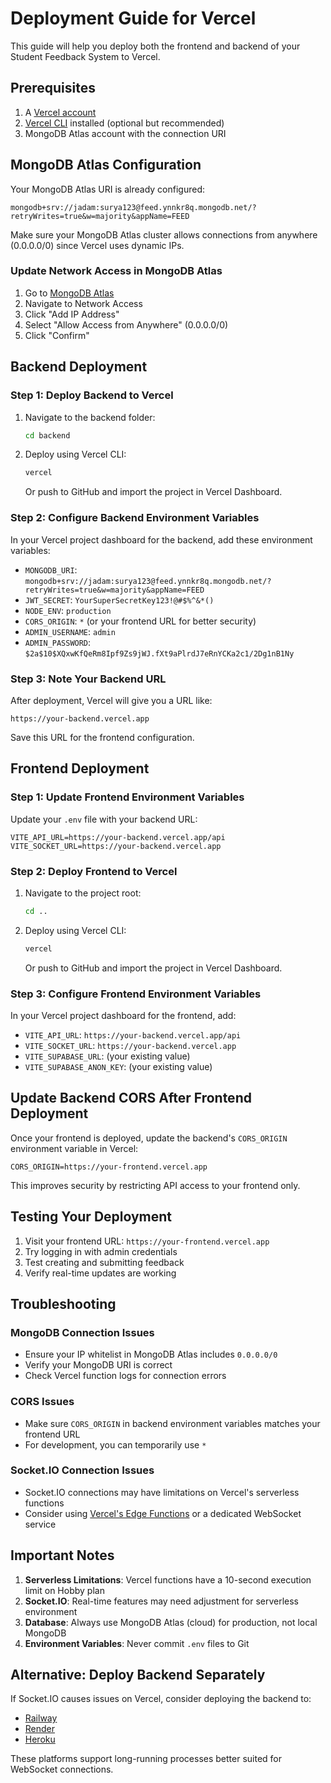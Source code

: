 # Deployment Guide for Vercel

This guide will help you deploy both the frontend and backend of your Student Feedback System to Vercel.

## Prerequisites

1. A [Vercel account](https://vercel.com/signup)
2. [Vercel CLI](https://vercel.com/docs/cli) installed (optional but recommended)
3. MongoDB Atlas account with the connection URI

## MongoDB Atlas Configuration

Your MongoDB Atlas URI is already configured:
```
mongodb+srv://jadam:surya123@feed.ynnkr8q.mongodb.net/?retryWrites=true&w=majority&appName=FEED
```

Make sure your MongoDB Atlas cluster allows connections from anywhere (0.0.0.0/0) since Vercel uses dynamic IPs.

### Update Network Access in MongoDB Atlas

1. Go to [MongoDB Atlas](https://cloud.mongodb.com/)
2. Navigate to Network Access
3. Click "Add IP Address"
4. Select "Allow Access from Anywhere" (0.0.0.0/0)
5. Click "Confirm"

## Backend Deployment

### Step 1: Deploy Backend to Vercel

1. Navigate to the backend folder:
   ```bash
   cd backend
   ```

2. Deploy using Vercel CLI:
   ```bash
   vercel
   ```

   Or push to GitHub and import the project in Vercel Dashboard.

### Step 2: Configure Backend Environment Variables

In your Vercel project dashboard for the backend, add these environment variables:

- `MONGODB_URI`: `mongodb+srv://jadam:surya123@feed.ynnkr8q.mongodb.net/?retryWrites=true&w=majority&appName=FEED`
- `JWT_SECRET`: `YourSuperSecretKey123!@#$%^&*()`
- `NODE_ENV`: `production`
- `CORS_ORIGIN`: `*` (or your frontend URL for better security)
- `ADMIN_USERNAME`: `admin`
- `ADMIN_PASSWORD`: `$2a$10$XQxwKfQeRm8Ipf9Zs9jWJ.fXt9aPlrdJ7eRnYCKa2c1/2Dg1nB1Ny`

### Step 3: Note Your Backend URL

After deployment, Vercel will give you a URL like:
```
https://your-backend.vercel.app
```

Save this URL for the frontend configuration.

## Frontend Deployment

### Step 1: Update Frontend Environment Variables

Update your `.env` file with your backend URL:

```env
VITE_API_URL=https://your-backend.vercel.app/api
VITE_SOCKET_URL=https://your-backend.vercel.app
```

### Step 2: Deploy Frontend to Vercel

1. Navigate to the project root:
   ```bash
   cd ..
   ```

2. Deploy using Vercel CLI:
   ```bash
   vercel
   ```

   Or push to GitHub and import the project in Vercel Dashboard.

### Step 3: Configure Frontend Environment Variables

In your Vercel project dashboard for the frontend, add:

- `VITE_API_URL`: `https://your-backend.vercel.app/api`
- `VITE_SOCKET_URL`: `https://your-backend.vercel.app`
- `VITE_SUPABASE_URL`: (your existing value)
- `VITE_SUPABASE_ANON_KEY`: (your existing value)

## Update Backend CORS After Frontend Deployment

Once your frontend is deployed, update the backend's `CORS_ORIGIN` environment variable in Vercel:

```
CORS_ORIGIN=https://your-frontend.vercel.app
```

This improves security by restricting API access to your frontend only.

## Testing Your Deployment

1. Visit your frontend URL: `https://your-frontend.vercel.app`
2. Try logging in with admin credentials
3. Test creating and submitting feedback
4. Verify real-time updates are working

## Troubleshooting

### MongoDB Connection Issues

- Ensure your IP whitelist in MongoDB Atlas includes `0.0.0.0/0`
- Verify your MongoDB URI is correct
- Check Vercel function logs for connection errors

### CORS Issues

- Make sure `CORS_ORIGIN` in backend environment variables matches your frontend URL
- For development, you can temporarily use `*`

### Socket.IO Connection Issues

- Socket.IO connections may have limitations on Vercel's serverless functions
- Consider using [Vercel's Edge Functions](https://vercel.com/docs/functions/edge-functions) or a dedicated WebSocket service

## Important Notes

1. **Serverless Limitations**: Vercel functions have a 10-second execution limit on Hobby plan
2. **Socket.IO**: Real-time features may need adjustment for serverless environment
3. **Database**: Always use MongoDB Atlas (cloud) for production, not local MongoDB
4. **Environment Variables**: Never commit `.env` files to Git

## Alternative: Deploy Backend Separately

If Socket.IO causes issues on Vercel, consider deploying the backend to:
- [Railway](https://railway.app/)
- [Render](https://render.com/)
- [Heroku](https://www.heroku.com/)

These platforms support long-running processes better suited for WebSocket connections.
